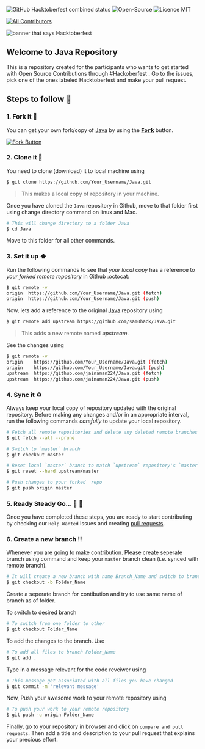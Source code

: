 ![GitHub Hacktoberfest combined status](https://img.shields.io/github/hacktoberfest/2020/msandfor/10-Easy-Steps?style=for-the-badge)
![Open-Source](https://img.shields.io/badge/Open%20Source-Good%20First%20Issue-blue?style=for-the-badge)
![Licence MIT](https://img.shields.io/github/license/msandfor/10-easy-steps?style=for-the-badge)
<!-- ALL-CONTRIBUTORS-BADGE:START - Do not remove or modify this section -->
[![All Contributors](https://img.shields.io/badge/all_contributors-7-orange.svg?style=flat-square)](#contributors-)
<!-- ALL-CONTRIBUTORS-BADGE:END -->

<img src="https://github.com/msandfor/10-Easy-Steps/blob/master/assets/HF2020%20Events%201600x400%20Centered.png" alt="banner that says Hacktoberfest">

## Welcome to Java Repository

This is a repository created for the participants who wants to get started with Open Source Contributions through #Hackoberfest .
Go to the issues, pick one of the ones labeled Hacktoberfest and make your pull request.

## Steps to follow :scroll:

### 1. Fork it :fork_and_knife:

You can get your own fork/copy of [Java](https://github.com/sam0hack/Java) by using the <a href="https://github.com/sam0hack/Java/new/master?readme=1#fork-destination-box"><kbd><b>Fork</b></kbd></a> button.

 [![Fork Button](https://help.github.com/assets/images/help/repository/fork_button.jpg)](https://github.com/sam0hack/Java)

### 2. Clone it :busts_in_silhouette:

You need to clone (download) it to local machine using

```sh
$ git clone https://github.com/Your_Username/Java.git
```

> This makes a local copy of repository in your machine.

Once you have cloned the `Java` repository in Github, move to that folder first using change directory command on linux and Mac.

```sh
# This will change directory to a folder Java
$ cd Java
```

Move to this folder for all other commands.

### 3. Set it up :arrow_up:

Run the following commands to see that *your local copy* has a reference to *your forked remote repository* in Github :octocat:

```sh
$ git remote -v
origin  https://github.com/Your_Username/Java.git (fetch)
origin  https://github.com/Your_Username/Java.git (push)
```

Now, lets add a reference to the original [Java](https://github.com/sam0hack/Java) repository using

```sh
$ git remote add upstream https://github.com/sam0hack/Java.git
```

> This adds a new remote named ***upstream***.

See the changes using

```sh
$ git remote -v
origin    https://github.com/Your_Username/Java.git (fetch)
origin    https://github.com/Your_Username/Java.git (push)
upstream  https://github.com/jainaman224/Java.git (fetch)
upstream  https://github.com/jainaman224/Java.git (push)
```

### 4. Sync it :recycle:

Always keep your local copy of repository updated with the original repository.
Before making any changes and/or in an appropriate interval, run the following commands *carefully* to update your local repository.

```sh
# Fetch all remote repositories and delete any deleted remote branches
$ git fetch --all --prune

# Switch to `master` branch
$ git checkout master

# Reset local `master` branch to match `upstream` repository's `master` branch
$ git reset --hard upstream/master

# Push changes to your forked  repo
$ git push origin master
```

### 5. Ready Steady Go... :turtle: :rabbit2:

Once you have completed these steps, you are ready to start contributing by checking our `Help Wanted` Issues and creating [pull requests](https://github.com/sam0hack/Java/pulls).

### 6. Create a new branch :bangbang:

Whenever you are going to make contribution. Please create seperate branch using command and keep your `master` branch clean (i.e. synced with remote branch).

```sh
# It will create a new branch with name Branch_Name and switch to branch Folder_Name
$ git checkout -b Folder_Name
```

Create a seperate branch for contibution and try to use same name of branch as of folder.

To switch to desired branch

```sh
# To switch from one folder to other
$ git checkout Folder_Name
```

To add the changes to the branch. Use

```sh
# To add all files to branch Folder_Name
$ git add .
```

Type in a message relevant for the code reveiwer using

```sh
# This message get associated with all files you have changed
$ git commit -m 'relevant message'
```

Now, Push your awesome work to your remote repository using

```sh
# To push your work to your remote repository
$ git push -u origin Folder_Name
```

Finally, go to your repository in browser and click on `compare and pull requests`.
Then add a title and description to your pull request that explains your precious effort.

